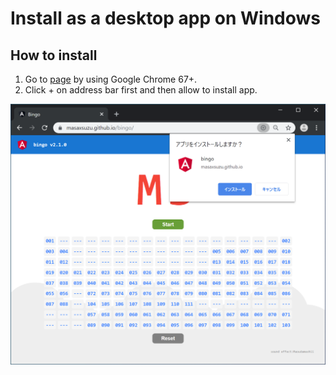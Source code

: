 # Install as a desktop app on Windows

## How to install

1. Go to [page](https://masaxsuzu.github.io/bingo/index.html) by using Google Chrome 67+.
2. Click + on address bar first and then allow to install app.

![install](../assets/install.png)

